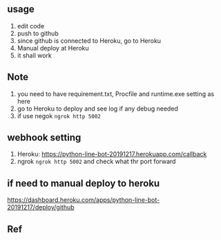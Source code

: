 ## usage
1. edit code
2. push to github
3. since github is connected to Heroku, go to Heroku
4. Manual deploy at Heroku
5. it shall work
   

## Note
1. you need to have requirement.txt, Procfile and runtime.exe setting as here
2. go to Heroku to deploy and see log if any debug needed
3. if use negok `ngrok http 5002`

## webhook setting
1. Heroku: 
   https://python-line-bot-20191217.herokuapp.com/callback
2. ngrok
   `ngrok http 5002` and check what thr port forward


## if need to manual deploy to heroku
https://dashboard.heroku.com/apps/python-line-bot-20191217/deploy/github


## Ref
